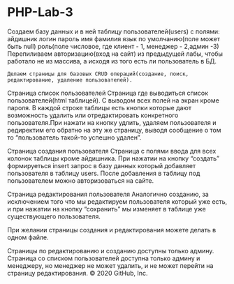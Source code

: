 # PHP-Lab-3

Создаем базу данных и в ней таблицу  пользователей(users) с полями:
айдишник
логин
пароль
имя
фамилия
язык по умолчанию(поле может быть null)
роль(поле числовое, где клиент - 1, менеджер - 2,админ -3)
Перепиливаем авторизацию(вход на сайт) из предыдущей лабы, чтобы работало не из массива, а исходя из того есть ли пользователь в БД.

	Делаем страницы для базовых CRUD операций(создание, поиск, редактирование, удаление пользователей).
Страница список пользователей
	Страница где выводиться список пользователей(html таблицей). С выводом всех полей на экран кроме пароля. В каждой строке таблицы есть кнопки которые дают возможность удалить или отредактировать конкретного пользователя.При нажати на кнопку удлить, удаляем пользователя  и редиректим его обратно на эту же страницу, выводя сообщение о том то “пользователь такой-то успешно удален”.

Страница создания пользователя
Страница с полями ввода для всех колонок  таблицы кроме айдишника. При нажатии на кнопку “создать” формируеться insert запрос в базу данных который добавляет пользователя в таблицу users. После добавления в таблицу под пользователем можно авторизоваться на сайте.

Страница редактирования пользователя
Аналогично созданию, за исключением того что мы редактируем пользователя который уже есть, и при нажатии на кнопку “сохранить” мы изменяет в таблице уже существующего пользователя.

При желании страницы создания и редактирования можете делать в одном файле.

Страницы по редактированию и созданию доступны только админу. Страница со списком пользователей доступна только админу и менеджеру, но менеджер не может удалить, и не может перейти на страницу редактирования.
© 2020 GitHub, Inc.
